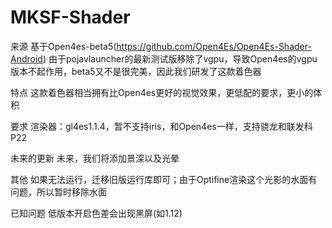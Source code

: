 # MKSF-Shader
来源 基于Open4es-beta5(https://github.com/Open4Es/Open4Es-Shader-Android)
由于pojavlauncher的最新测试版移除了vgpu，导致Open4es的vgpu版本不起作用，beta5又不是很完美，因此我们研发了这款着色器

特点 这款着色器相当拥有比Open4es更好的视觉效果，更低配的要求，更小的体积

要求 渲染器：gl4es1.1.4，暂不支持iris，和Open4es一样，支持骁龙和联发科P22

未来的更新 未来，我们将添加景深以及光晕

其他 如果无法运行，迁移旧版运行库即可；由于Optifine渲染这个光影的水面有问题，所以暂时移除水面

已知问题 低版本开启色差会出现黑屏(如1.12)
